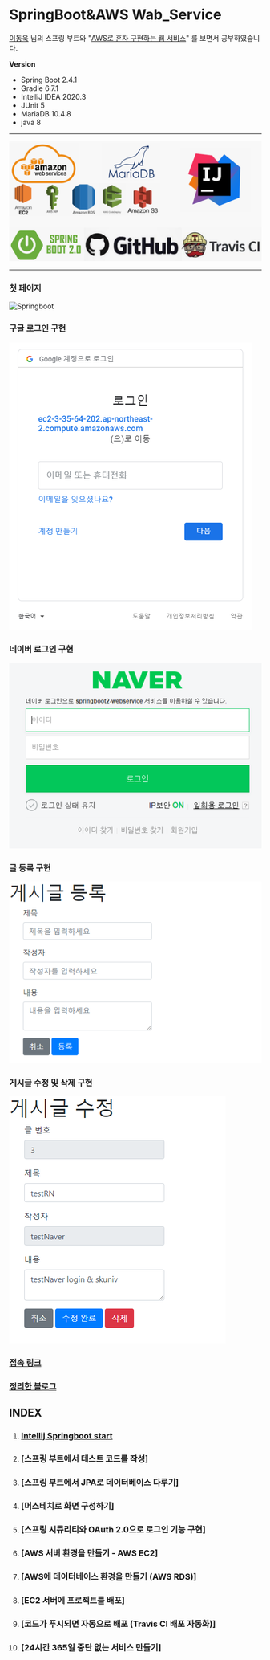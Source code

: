 # SpringBoot&AWS Wab_Service
[이동욱](https://jojoldu.tistory.com/539) 님의 스프링 부트와 "[AWS로 혼자 구현하는 웹 서비스](https://www.google.com/search?q=%EC%8A%A4%ED%94%84%EB%A7%81%EB%B6%80%ED%8A%B8%EC%99%80+aws%EB%A1%9C+%ED%98%BC%EC%9E%90+%EA%B5%AC%ED%98%84%ED%95%98%EB%8A%94+%EC%9B%B9%EC%84%9C%EB%B9%84%EC%8A%A4&oq=%EC%8A%A4%ED%94%84%EB%A7%81%EB%B6%80%ED%8A%B8%EC%99%80+AWS&aqs=chrome.0.0l2j69i57j0l2j69i60.14329j1j7&sourceid=chrome&ie=UTF-8)" 를 보면서 공부하였습니다.

**Version**

* Spring Boot 2.4.1
* Gradle 6.7.1
* IntelliJ IDEA 2020.3
* JUnit 5
* MariaDB 10.4.8
* java 8

---

![기술](images/기술.PNG)

---

### 첫 페이지

![Springboot](https://user-images.githubusercontent.com/34361309/109689959-31423e80-7bc9-11eb-9a60-c3c125367f35.PNG)



### 구글 로그인 구현

![구글로그인](images/구글로그인.PNG)



### 네이버 로그인 구현

![네이버로그인접속](images/네이버로그인접속.PNG)



### 글 등록 구현

![게시글추가](images/게시글추가.PNG)



### 게시글 수정 및 삭제 구현

![게시글수정](images/게시글수정.PNG)

### [접속 링크](http://ec2-3-35-64-202.ap-northeast-2.compute.amazonaws.com/)

### [정리한 블로그](https://velog.io/@allsser/series/Spring-Boot-AWS-%EB%A1%9C-%EC%9B%B9-%EC%84%9C%EB%B9%84%EC%8A%A4-%EA%B5%AC%ED%98%84)

## INDEX

1. ### [Intellij Springboot start](https://velog.io/@allsser/1.-Intellij-Springboot-start)

2. ### [스프링 부트에서 테스트 코드를 작성]

3. ### [스프링 부트에서 JPA로 데이터베이스 다루기]

4. ### [머스테치로 화면 구성하기]

5. ### [스프링 시큐리티와 OAuth 2.0으로 로그인 기능 구현]

6. ### [AWS 서버 환경을 만들기 - AWS EC2]

7. ### [AWS에 데이터베이스 환경을 만들기 (AWS RDS)]

8. ### [EC2 서버에 프로젝트를 배포]

9. ### [코드가 푸시되면 자동으로 배포 (Travis CI 배포 자동화)]

10. ### [24시간 365일 중단 없는 서비스 만들기]
